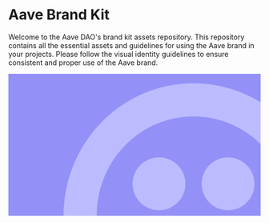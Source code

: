 # Aave Brand Kit

Welcome to the Aave DAO's brand kit assets repository. This repository contains all the essential assets and guidelines for using the Aave brand in your projects. Please follow the visual identity guidelines to ensure consistent and proper use of the Aave brand.

![Splash image](/Readme/splash.png "Splash")
